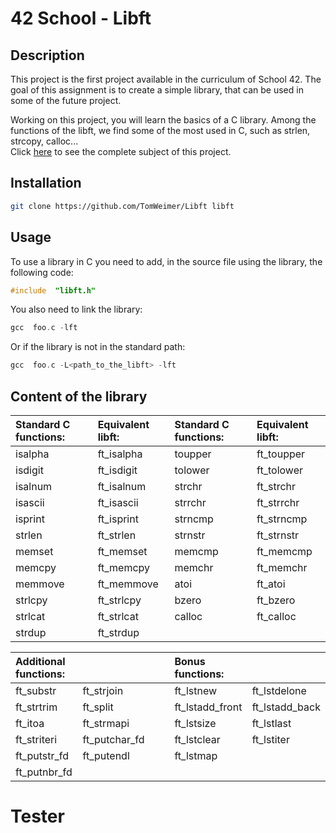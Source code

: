 # 42 School - Libft

## Description
This project is the first project available in the curriculum of School 42.	The goal of this assignment is to create a simple library, that can be used in some of the future project.


Working on this project, you will learn the basics of a C library.
Among the functions of the libft, we find some of the most used in C, such as strlen, strcopy, calloc...<br>
Click [here](https://github.com/TomWeimer/Libft/blob/main/fr.subject.pdf) to see the complete subject of this project. 

## Installation
```zsh
git clone https://github.com/TomWeimer/Libft libft
```
## Usage
To use a library in C you need to add, in the source file using the library, the following code:
```C
#include  "libft.h"
```
You also need to link the library:
```C
gcc  foo.c -lft
```
Or if the library is not in the standard path:
```C
gcc  foo.c -L<path_to_the_libft> -lft
```
## Content of the library

| Standard C functions:  	| Equivalent libft: | Standard C functions:		| Equivalent libft:  	|	
|:------------------------| :-----------------|:------------------------| :-------------------|
|	isalpha	               	|	ft_isalpha	     	|	toupper									|	ft_toupper	     	 	|
|	isdigit              	 	|	ft_isdigit	     	|	tolower	           			|	ft_tolower      		|
|	isalnum	               	|	ft_isalnum	     	|	strchr									|	ft_strchr						|
|	isascii									|	ft_isascii				|	strrchr									|	ft_strrchr					|
|	isprint									|	ft_isprint				|	strncmp									|	ft_strncmp					|
|	strlen									|	ft_strlen					|	strnstr									|	ft_strnstr					|
|	memset									|	ft_memset					|	memcmp									|	ft_memcmp						|
|	memcpy									|	ft_memcpy					|	memchr									|	ft_memchr						|
|	memmove									|	ft_memmove				|	atoi										|	ft_atoi							|
|	strlcpy									|	ft_strlcpy				|	bzero										| ft_bzero						|
|	strlcat									|	ft_strlcat				|	calloc									|	ft_calloc						|
|strdup										|	ft_strdup					|													|											|

| Additional functions: |											|	|  	| Bonus functions: 			|											|
|:----------------------|:--------------------|-|---|:----------------------|:--------------------|
|	ft_substr							|	ft_strjoin					|	|   |ft_lstnew							|	ft_lstdelone				|
|	ft_strtrim						| ft_split						|	|   |ft_lstadd_front				| ft_lstadd_back			|
|	ft_itoa								|	ft_strmapi					|	|   |ft_lstsize							|	ft_lstlast					|
|	ft_striteri						|	ft_putchar_fd				|	|   |ft_lstclear						|	ft_lstiter					|
|	ft_putstr_fd					|	ft_putendl					|	|   |ft_lstmap							|											|
|	ft_putnbr_fd																|	|   |                     	|                     |



# Tester
